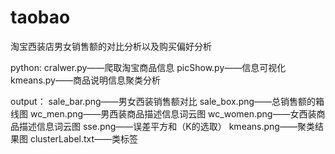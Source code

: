 # taobao
淘宝西装店男女销售额的对比分析以及购买偏好分析

python:
cralwer.py——爬取淘宝商品信息
picShow.py——信息可视化
kmeans.py——商品说明信息聚类分析

output：
sale_bar.png——男女西装销售额对比
sale_box.png——总销售额的箱线图
wc_men.png——男西装商品描述信息词云图
wc_women.png——女西装商品描述信息词云图
sse.png——误差平方和（K的选取）
kmeans.png——聚类结果图
clusterLabel.txt——类标签
